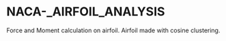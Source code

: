 # NACA-_AIRFOIL_ANALYSIS
Force and Moment calculation on airfoil. Airfoil made with cosine clustering.
